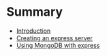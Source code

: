 # Summary

* [Introduction](README.md)
* [Creating an express server](creating_an_express_server.md)
* [Using MongoDB with express](using_mongodb_with_express.md)

